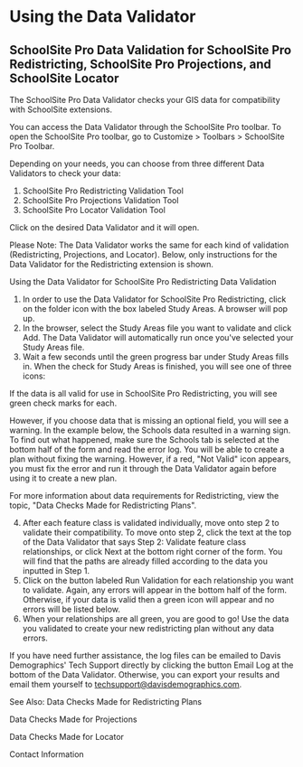 # Using the Data Validator
## SchoolSite Pro Data Validation for SchoolSite Pro Redistricting, SchoolSite Pro Projections, and SchoolSite Locator
The SchoolSite Pro Data Validator checks your GIS data for compatibility with SchoolSite extensions.

 

You can access the Data Validator through the SchoolSite Pro toolbar. To open the SchoolSite Pro toolbar, go to Customize > Toolbars > SchoolSite Pro Toolbar.

Depending on your needs, you can choose from three different Data Validators to check your data:

 

1. SchoolSite Pro Redistricting Validation Tool
2. SchoolSite Pro Projections Validation Tool
3. SchoolSite Pro Locator Validation Tool
 

Click on the desired Data Validator and it will open.

 

Please Note: The Data Validator works the same for each kind of validation (Redistricting, Projections, and Locator). Below, only instructions for the Data Validator for the Redistricting extension is shown.

Using the Data Validator for SchoolSite Pro Redistricting Data Validation
1. In order to use the Data Validator for SchoolSite Pro Redistricting, click on the folder icon with the box labeled Study Areas. A browser will pop up.
2. In the browser, select the Study Areas file you want to validate and click Add. The Data Validator will automatically run once you've selected your Study Areas file.
3. Wait a few seconds until the green progress bar under Study Areas fills in. When the check for Study Areas is finished, you will see one of three icons:

If the data is all valid for use in SchoolSite Pro Redistricting, you will see green check marks for each.

However, if you choose data that is missing an optional field, you will see a warning. In the example below, the Schools data resulted in a warning sign. To find out what happened, make sure the Schools tab is selected at the bottom half of the form and read the error log. You will be able to create a plan without fixing the warning. However, if a red, "Not Valid" icon appears, you must fix the error and run it through the Data Validator again before using it to create a new plan.

For more information about data requirements for Redistricting, view the topic, "Data Checks Made for Redistricting Plans".

 

4. After each feature class is validated individually, move onto step 2 to validate their compatibility. To move onto step 2, click the text at the top of the Data Validator that says Step 2: Validate feature class relationships, or click Next at the bottom right corner of the form. You will find that the paths are already filled according to the data you inputted in Step 1.
5. Click on the button labeled Run Validation for each relationship you want to validate. Again, any errors will appear in the bottom half of the form. Otherwise, if your data is valid then a green icon will appear and no errors will be listed below.
6. When your relationships are all green, you are good to go! Use the data you validated to create your new redistricting plan without any data errors.

If you have need further assistance, the log files can be emailed to Davis Demographics' Tech Support directly by clicking the button Email Log at the bottom of the Data Validator. Otherwise, you can export your results and email them yourself to techsupport@davisdemographics.com.

See Also:
Data Checks Made for Redistricting Plans

Data Checks Made for Projections

Data Checks Made for Locator

Contact Information

 
 
